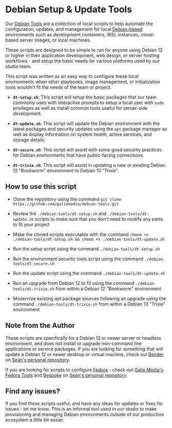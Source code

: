 # Debian Setup & Update Tools

Our [Debian Tools](https://www.github.com/galiemedia/debian-tools.git) are a collection of local scripts to help automate the configuration, updates, and management for local [Debian-based](https://www.debian.org/) environments such as development containers, WSL instances, cloud-based server images, or local machines.

These scripts are designed to be simple to run for anyone using Debian 12 or higher in their application development, web design, or server hosting workflows - and setup the basic needs for various platforms used by our studio team.

This script was written as an easy way to configure these local environments when other playbooks, image management, or initialization tools wouldn't fit the needs of the team or project.

*  **`dt-setup.sh`**: This script will setup the basic packages that our team commonly uses with interactive prompts to setup a local user with `sudo` privileges as well as install common tools useful for server-side development.

*  **`dt-update.sh`**: This script will update the Debian environment with the latest packages and security updates using the `apt` package manager as well as display information on system health, active services, and storage details.

*  **`dt-secure.sh`**: This script will assist with some good security practices for Debian environments that have public-facing connections.

*  **`dt-trixie.sh`**: This script will assist in updating a new or existing Debian 12 "Bookworm" environment to Debian 13 "Trixie".

## How to use this script

- Clone the repository using the command `git clone https://github.com/galiemedia/debian-tools.git`

- Review the `./debian-tools/dt-setup.sh` and `./debian-tools/dt-update.sh` scripts to make sure that you don't need to modify any parts to fit your project

- Make the cloned scripts executable with the command `chmod +x ./debian-tools/dt-setup.sh && chmod +x ./debian-tools/dt-update.sh`

- Run the setup script using the command `./debian-tools/dt-setup.sh`

- Run the environment security tools script using the command `./debian-tools/dt-secure.sh`

- Run the update script using the command `./debian-tools/dt-update.sh`

- Run an upgrade from Debian 12 to 13 using the command `./debian-tools/dt-trixie.sh` from within a Debian 12 "Bookworm" environment

- Modernize existing apt package sources following an upgrade using the command `./debian-tools/dt-trixie.sh` from within a Debian 13 "Trixie" environment

## Note from the Author

These scripts are specifically for a Debian 12 or newer server or headless environment, and does not install or upgrade non-command line applications or service packages.  If you are looking for something that will update a Debian 12 or newer desktop or virtual machine, check out [Bender](https://www.github.com/seangalie/bender.git) on [Sean's personal repository](https://www.github.com/seangalie/).

If you are looking for scripts to configure [Fedora](https://www.fedoraproject.org/) - check out [Galie Media's](https://www.galiemedia.com/) [Fedora Tools](https://www.github.com/galiemedia/fedora-tools.git) and [Bespoke](https://www.github.com/seangalie/bespoke.git) on [Sean's personal repository](https://www.github.com/seangalie/).

## Find any issues?

If you find these scripts useful, and have any ideas for updates or fixes for issues - let me know.  This is an informal tool used in our studio to make provisioning and managing Debian environments outside of our production ecosystem a little bit easier.